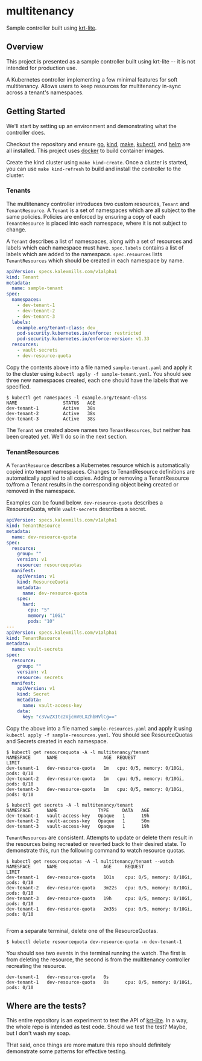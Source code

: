# multitenancy
Sample controller built using [krt-lite](https://github.com/kalexmills/krt-lite).

## Overview

This project is presented as a sample controller built using krt-lite -- it is not intended for production use.

A Kubernetes controller implementing a few minimal features for soft multitenancy. Allows users to keep resources for
multitenancy in-sync across a tenant's namespaces.

## Getting Started

We'll start by setting up an environment and demonstrating what the controller does.

Checkout the repository and ensure [go](https://go.dev/doc/install), [kind](https://kind.sigs.k8s.io/docs/user/quick-start/),
[make](https://www.gnu.org/software/make/), [kubectl](https://kubernetes.io/docs/tasks/tools/), and [helm](https://helm.sh/docs/intro/install/) 
are all installed. This project uses [docker](https://docs.docker.com/get-started/get-docker/) to build container 
images.

Create the kind cluster using `make kind-create`. Once a cluster is started, you can use `make kind-refresh` to
build and install the controller to the cluster.

### Tenants

The multitenancy controller introduces two custom resources, `Tenant` and `TenantResource`. A `Tenant` is a set of
namespaces which are all subject to the same policies. Policies are enforced by ensuring a copy of each `TenantResource`
is placed into each namespace, where it is not subject to change.

A `Tenant` describes a list of namespaces, along with a set of resources and labels which each namespace must have.
`spec.labels` contains a list of labels which are added to the namespace. `spec.resources` lists `TenantResources` which
should be created in each namespace by name.

```yaml
apiVersion: specs.kalexmills.com/v1alpha1
kind: Tenant
metadata:
  name: sample-tenant
spec:
  namespaces:
    - dev-tenant-1
    - dev-tenant-2
    - dev-tenant-3
  labels:
    example.org/tenant-class: dev
    pod-security.kubernetes.io/enforce: restricted
    pod-security.kubernetes.io/enforce-version: v1.33
  resources:
    - vault-secrets
    - dev-resource-quota
```

Copy the contents above into a file named `sample-tenant.yaml` and apply it to the cluster using `kubectl apply -f sample-tenant.yaml`.
You should see three new namespaces created, each one should have the labels that we specified.

```
$ kubectl get namespaces -l example.org/tenant-class
NAME                 STATUS   AGE
dev-tenant-1         Active   38s
dev-tenant-2         Active   38s
dev-tenant-3         Active   38s
```

The `Tenant` we created above names two `TenantResources`, but neither has been created yet. We'll do so in the next
section.

### TenantResources

A `TenantResource` describes a Kubernetes resource which is automatically copied into tenant namespaces. Changes to
TenantResource definitions are automatically applied to all copies. Adding or removing a TenantResource to/from a 
Tenant results in the corresponding object being created or removed in the namespace.

Examples can be found below. `dev-resource-quota` describes a ResourceQuota, while `vault-secrets` describes a secret. 

```yaml
apiVersion: specs.kalexmills.com/v1alpha1
kind: TenantResource
metadata:
  name: dev-resource-quota
spec:
  resource:
    group: ""
    version: v1
    resource: resourcequotas
  manifest:
    apiVersion: v1
    kind: ResourceQuota
    metadata:
      name: dev-resource-quota
    spec:
      hard:
        cpu: "5"
        memory: "10Gi"
        pods: "10"
---
apiVersion: specs.kalexmills.com/v1alpha1
kind: TenantResource
metadata:
  name: vault-secrets
spec:
  resource:
    group: ""
    version: v1
    resource: secrets
  manifest:
    apiVersion: v1
    kind: Secret
    metadata:
      name: vault-access-key
    data:
      key: "c3VwZXItc2VjcmV0LXZhbHVlCg=="
```

Copy the above into a file named `sample-resources.yaml` and apply it using `kubectl apply -f sample-resources.yaml`.
You should see ResourceQuotas and Secrets created in each namespace.

```
$ kubectl get resourcequota -A -l multitenancy/tenant
NAMESPACE      NAME                 AGE  REQUEST                                LIMIT
dev-tenant-1   dev-resource-quota   1m   cpu: 0/5, memory: 0/10Gi, pods: 0/10   
dev-tenant-2   dev-resource-quota   1m   cpu: 0/5, memory: 0/10Gi, pods: 0/10   
dev-tenant-3   dev-resource-quota   1m   cpu: 0/5, memory: 0/10Gi, pods: 0/10   

$ kubectl get secrets -A -l multitenancy/tenant
NAMESPACE      NAME               TYPE     DATA   AGE
dev-tenant-1   vault-access-key   Opaque   1      19h
dev-tenant-2   vault-access-key   Opaque   1      50m
dev-tenant-3   vault-access-key   Opaque   1      19h
```

`TenantResources` are consistent. Attempts to update or delete them result in the resources being recreated or
reverted back to their desired state. To demonstrate this, run the following command to watch resource quotas.

```
$ kubectl get resourcequotas -A -l multitenancy/tenant --watch
NAMESPACE      NAME                 AGE     REQUEST                                LIMIT
dev-tenant-1   dev-resource-quota   101s    cpu: 0/5, memory: 0/10Gi, pods: 0/10   
dev-tenant-2   dev-resource-quota   3m22s   cpu: 0/5, memory: 0/10Gi, pods: 0/10   
dev-tenant-3   dev-resource-quota   19h     cpu: 0/5, memory: 0/10Gi, pods: 0/10   
dev-tenant-1   dev-resource-quota   2m35s   cpu: 0/5, memory: 0/10Gi, pods: 0/10   
 
```

From a separate terminal, delete one of the ResourceQuotas.

```
$ kubectl delete resourcequota dev-resource-quota -n dev-tenant-1
```

You should see two events in the terminal running the watch. The first is from deleting the resource, the second is from
the multitenancy controller recreating the resource.

```
dev-tenant-1   dev-resource-quota   0s                                             
dev-tenant-1   dev-resource-quota   0s      cpu: 0/5, memory: 0/10Gi, pods: 0/10   
```

## Where are the tests?

This entire repository is an experiment to test the API of [krt-lite](https://github.com/kalexmills/krt-lite). In a way,
the whole repo is intended as test code. Should we test the test? Maybe, but I don't wash my soap.

THat said, once things are more mature this repo should definitely demonstrate some patterns for effective testing.
